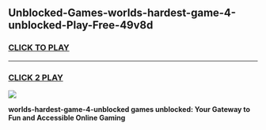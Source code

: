 
## Unblocked-Games-worlds-hardest-game-4-unblocked-Play-Free-49v8d
<h3>
<a href="https://premium76.site?title=worlds-hardest-game-4-unblocked&ref=22A">CLICK TO PLAY</a></h3>
<hr>

<h3>
<a href="https://premium76.site?title=worlds-hardest-game-4-unblocked&ref=22A">CLICK 2 PLAY</a>
  
</h3>

<a href="https://premium76.site?title=worlds-hardest-game-4-unblocked&ref=22A"><img src="https://clearcache.store/games.png"></a>


**worlds-hardest-game-4-unblocked games unblocked: Your Gateway to Fun and Accessible Online Gaming**
